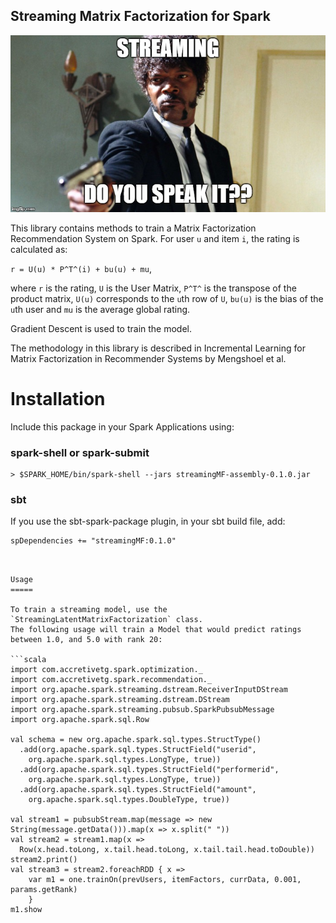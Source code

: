 Streaming Matrix Factorization for Spark
----------------------------------------

![Scheme](images/27qtcx.jpg)

This library contains methods to train a Matrix Factorization Recommendation System on Spark.
For user `u` and item `i`, the rating is calculated as:

`r = U(u) * P^T^(i) + bu(u) + mu`,

where `r` is the rating, `U` is the User Matrix, `P^T^` is the transpose of the product matrix,
`U(u)` corresponds to the `u`th row of `U`, `bu(u)` is the bias of the `u`th user and `mu` is the average global rating.

Gradient Descent is used to train the model.

The methodology in this library is described in Incremental Learning for Matrix Factorization in Recommender Systems by Mengshoel et al.


Installation
============

Include this package in your Spark Applications using:

### spark-shell or spark-submit

```
> $SPARK_HOME/bin/spark-shell --jars streamingMF-assembly-0.1.0.jar
```

### sbt

If you use the sbt-spark-package plugin, in your sbt build file, add:

```
spDependencies += "streamingMF:0.1.0"
```


```


Usage
=====

To train a streaming model, use the `StreamingLatentMatrixFactorization` class.
The following usage will train a Model that would predict ratings between 1.0, and 5.0 with rank 20:

```scala
import com.accretivetg.spark.optimization._
import com.accretivetg.spark.recommendation._
import org.apache.spark.streaming.dstream.ReceiverInputDStream
import org.apache.spark.streaming.dstream.DStream
import org.apache.spark.streaming.pubsub.SparkPubsubMessage
import org.apache.spark.sql.Row

val schema = new org.apache.spark.sql.types.StructType()
  .add(org.apache.spark.sql.types.StructField("userid",
    org.apache.spark.sql.types.LongType, true))
  .add(org.apache.spark.sql.types.StructField("performerid",
    org.apache.spark.sql.types.LongType, true))
  .add(org.apache.spark.sql.types.StructField("amount",
    org.apache.spark.sql.types.DoubleType, true))

val stream1 = pubsubStream.map(message => new String(message.getData())).map(x => x.split(" "))
val stream2 = stream1.map(x =>
  Row(x.head.toLong, x.tail.head.toLong, x.tail.tail.head.toDouble))
stream2.print()
val stream3 = stream2.foreachRDD { x =>
    var m1 = one.trainOn(prevUsers, itemFactors, currData, 0.001, params.getRank)
    }
m1.show
```

